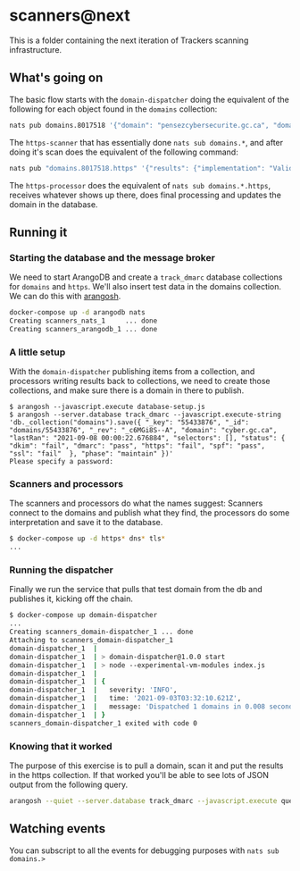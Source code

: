 # scanners@next

This is a folder containing the next iteration of Trackers scanning infrastructure.

## What's going on

The basic flow starts with the `domain-dispatcher` doing the equivalent of the following for each object found in the `domains` collection:

```sh
nats pub domains.8017518 '{"domain": "pensezcybersecurite.gc.ca", "domain_key": "8017518", "user_key": null, "shared_id": null, "selectors": []}'
```

The `https-scanner` that has essentially done `nats sub domains.*`, and after doing it's scan does the equivalent of the following command:

```sh
nats pub "domains.8017518.https" '{"results": {"implementation": "Valid HTTPS", "enforced": "Strict", "hsts": "HSTS Fully Implemented", "hsts_age": 31536000, "preload_status": "HSTS Not Preloaded", "expired_cert": false, "self_signed_cert": false, "cert_revocation_status": "Valid", "cert_bad_hostname": false}, "scan_type": "https", "user_key": null, "domain_key": "8017518", "shared_id": null}'
```
The `https-processor` does the equivalent of `nats sub domains.*.https`, receives whatever shows up there, does final processing and updates the domain in the database.


## Running it

### Starting the database and the message broker

We need to start ArangoDB and create a `track_dmarc` database collections for `domains` and `https`.
We'll also insert test data in the domains collection.
We can do this with [arangosh](https://www.arangodb.com/docs/stable/programs-arangosh.html).

```sh
docker-compose up -d arangodb nats
Creating scanners_nats_1     ... done
Creating scanners_arangodb_1 ... done
```

### A little setup

With the `domain-dispatcher` publishing items from a collection, and processors writing results back to collections, we need to create those collections, and make sure there is a domain in there to publish.

```
$ arangosh --javascript.execute database-setup.js
$ arangosh --server.database track_dmarc --javascript.execute-string 'db._collection("domains").save({ "_key": "55433876", "_id": "domains/55433876", "_rev": "_c6MGi8S--A", "domain": "cyber.gc.ca", "lastRan": "2021-09-08 00:00:22.676884", "selectors": [], "status": { "dkim": "fail", "dmarc": "pass", "https": "fail", "spf": "pass", "ssl": "fail"  }, "phase": "maintain" })'
Please specify a password: 
```

### Scanners and processors

The scanners and processors do what the names suggest: Scanners connect to the domains and publish what they find, the processors do some interpretation and save it to the database.
```sh
$ docker-compose up -d https* dns* tls*
...
```

### Running the dispatcher

Finally we run the service that pulls that test domain from the db and publishes it, kicking off the chain.

```sh
$ docker-compose up domain-dispatcher
...
Creating scanners_domain-dispatcher_1 ... done
Attaching to scanners_domain-dispatcher_1
domain-dispatcher_1  | 
domain-dispatcher_1  | > domain-dispatcher@1.0.0 start
domain-dispatcher_1  | > node --experimental-vm-modules index.js
domain-dispatcher_1  | 
domain-dispatcher_1  | {
domain-dispatcher_1  |   severity: 'INFO',
domain-dispatcher_1  |   time: '2021-09-03T03:32:10.621Z',
domain-dispatcher_1  |   message: 'Dispatched 1 domains in 0.008 seconds'
domain-dispatcher_1  | }
scanners_domain-dispatcher_1 exited with code 0
```

### Knowing that it worked

The purpose of this exercise is to pull a domain, scan it and put the results in the https collection. If that worked you'll be able to see lots of JSON output from the following query.

```sh
arangosh --quiet --server.database track_dmarc --javascript.execute query-results.js
```

## Watching events

You can subscript to all the events for debugging purposes with `nats sub domains.>`
